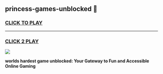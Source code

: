 
## princess-games-unblocked 👋
<h3>
<a href="https://premium.freeplayer.one?title=princess-games-unblocked&ref=14F">CLICK TO PLAY</a></h3>
<hr>

<h3>
<a href="https://premium.freeplayer.one?title=princess-games-unblocked&ref=14F">CLICK 2 PLAY</a>
  
</h3>

<a href="https://premium.freeplayer.one?title=princess-games-unblocked&ref=12F/"><img src="https://clearcache.store/games.png"></a>


**worlds hardest game unblocked: Your Gateway to Fun and Accessible Online Gaming**

